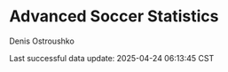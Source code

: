 # Advanced Soccer Statistics
Denis Ostroushko

<!-- gfm -->

Last successful data update: 2025-04-24 06:13:45 CST
